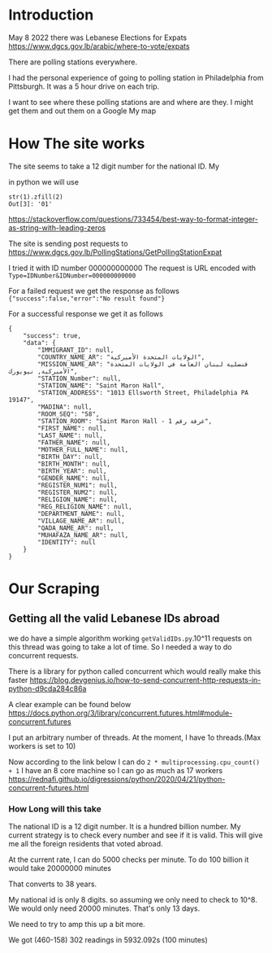 # Introduction
May 8 2022 there was Lebanese Elections for Expats
https://www.dgcs.gov.lb/arabic/where-to-vote/expats

There are polling stations everywhere.

I had the personal experience of going to polling station in Philadelphia from Pittsburgh. It was a 5 hour drive on each trip.

I want to see where these polling stations are and where are they.
I might get them and out them on a Google My map

# How The site works
The site seems to take a 12 digit number for the national ID. My

in python we will use
```
str(1).zfill(2)
Out[3]: '01'
```
https://stackoverflow.com/questions/733454/best-way-to-format-integer-as-string-with-leading-zeros

The site is sending post requests to
https://www.dgcs.gov.lb/PollingStations/GetPollingStationExpat

I tried it with ID number 000000000000
The request is URL encoded with
`Type=IDNumber&IDNumber=000000000000`

For a failed request we get the response as follows
`{"success":false,"error":"No result found"}`

For a successful response we get it as follows
```
{
    "success": true,
    "data": {
        "IMMIGRANT_ID": null,
        "COUNTRY_NAME_AR": "الولايات المتحدة الأميركية",
        "MISSION_NAME_AR": "قنصلية لبنان العامة في الولايات المتحدة الأميركية, نيويورك",
        "STATION_Number": null,
        "STATION_NAME": "Saint Maron Hall",
        "STATION_ADDRESS": "1013 Ellsworth Street, Philadelphia PA 19147",
        "MADINA": null,
        "ROOM_SEQ": "58",
        "STATION_ROOM": "Saint Maron Hall - غرفة رقم 1",
        "FIRST_NAME": null,
        "LAST_NAME": null,
        "FATHER_NAME": null,
        "MOTHER_FULL_NAME": null,
        "BIRTH_DAY": null,
        "BIRTH_MONTH": null,
        "BIRTH_YEAR": null,
        "GENDER_NAME": null,
        "REGISTER_NUM1": null,
        "REGISTER_NUM2": null,
        "RELIGION_NAME": null,
        "REG_RELIGION_NAME": null,
        "DEPARTMENT_NAME": null,
        "VILLAGE_NAME_AR": null,
        "QADA_NAME_AR": null,
        "MUHAFAZA_NAME_AR": null,
        "IDENTITY": null
    }
}
```
# Our Scraping
## Getting all the valid Lebanese IDs abroad
we do have a simple algorithm working `getValidIDs.py`.10^11 requests on this thread was going to take a lot of time. So I needed a way to do concurrent requests.

There is a library for python called concurrent which would really make this faster
https://blog.devgenius.io/how-to-send-concurrent-http-requests-in-python-d9cda284c86a

A clear example can be found below
https://docs.python.org/3/library/concurrent.futures.html#module-concurrent.futures

I put an arbitrary number of threads. At the moment, I have 1o threads.(Max workers is set to 10)

Now according to the link below I can do `2 * multiprocessing.cpu_count() + 1`
I have an 8 core machine so I can go as much as 17 workers
https://rednafi.github.io/digressions/python/2020/04/21/python-concurrent-futures.html

### How Long will this take
The national ID is a 12 digit number. It is a hundred billion number.
My current strategy is to check every number and see if it is valid.
This will give me all the foreign residents that voted abroad.

At the current rate, I can do 5000 checks per minute.
To do 100 billion it would take
20000000 minutes

That converts to 38 years.

My national id is only 8 digits.
so assuming we only need to check to 10^8.
We would only need 20000 minutes.
That's only 13 days.

We need to try to amp this up a bit more.

We got (460-158) 302 readings in
5932.092s (100 minutes)
